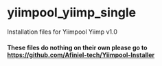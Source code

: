 # yiimpool_yiimp_single
Installation files for Yiimpool Yiimp v1.0

#### These files do nothing on their own please go to https://github.com/Afiniel-tech/Yiimpool-Installer
